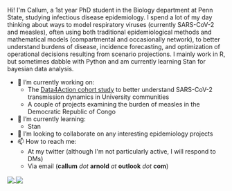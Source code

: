Hi! I'm Callum, a 1st year PhD student in the Biology department at Penn State, studying infectious disease epidemiology. I spend a lot of my day thinking about ways to model respiratory viruses (currently SARS-CoV-2 and measles), often using both traditional epidemiological methods and mathematical models (compartmental and occasionally network), to better understand burdens of disease, incidence forecasting, and optimization of operational decisions resulting from scenario projections. I mainly work in R, but sometimes dabble with Python and am currently learning Stan for bayesian data analysis.

- 🔭 I’m currently working on:
  - The [Data4Action cohort study](https://github.com/arnold-c/Data4Action-Public) to better understand SARS-CoV-2 transmission dynamics in University communities
  - A couple of projects examining the burden of measles in the Democratic Republic of Congo
- 🌱 I’m currently learning:
  - Stan
- 👯 I’m looking to collaborate on any interesting epidemiology projects
- 📫 How to reach me:
  - At my twitter (although I'm not particularly active, I will respond to DMs)
  - Via email (__callum__ *dot* __arnold__ *at* __outlook__ *dot* __com__)

<a href="https://github.com/anuraghazra/github-readme-stats">
  <img align="center" src="https://github-readme-stats.vercel.app/api?username=arnold-c&theme=dracula" />
</a>
<a href="https://github.com/anuraghazra/github-readme-stats">
  <img align="center" src="https://github-readme-stats.vercel.app/api/top-langs/?username=arnold-c&hide=html&theme=dracula" />
</a>
